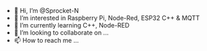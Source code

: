 - 👋 Hi, I’m @Sprocket-N
- 👀 I’m interested in Raspberry Pi, Node-Red, ESP32 C++ & MQTT
- 🌱 I’m currently learning C++, Node-RED
- 💞️ I’m looking to collaborate on ...
- 📫 How to reach me ...

<!---
Sprocket-N/Sprocket-N is a ✨ special ✨ repository because its `README.md` (this file) appears on your GitHub profile.
You can click the Preview link to take a look at your changes.
--->
